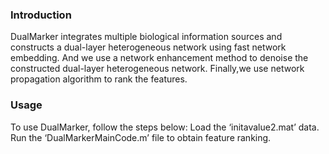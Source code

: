 ### Introduction

DualMarker integrates multiple biological information sources and constructs a dual-layer heterogeneous network using fast network embedding. And we use a network enhancement method to denoise the constructed dual-layer heterogeneous network. Finally,we use network propagation algorithm to rank the features.

### Usage

To use DualMarker, follow the steps below: Load the ‘initavalue2.mat’ data. Run the ‘DualMarkerMainCode.m’ file to obtain feature ranking.

